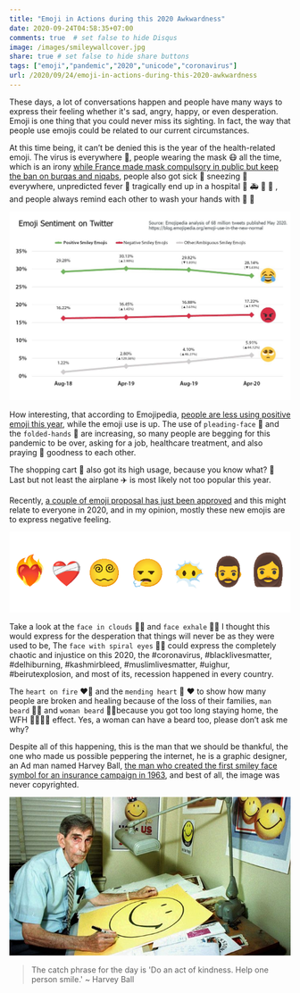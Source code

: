 ```yaml
---
title: "Emoji in Actions during this 2020 Awkwardness"
date: 2020-09-24T04:58:35+07:00
comments: true	# set false to hide Disqus
image: /images/smileywallcover.jpg
share: true	# set false to hide share buttons
tags: ["emoji","pandemic","2020","unicode","coronavirus"]
url: /2020/09/24/emoji-in-actions-during-this-2020-awkwardness
---
```


These days, a lot of conversations happen and people have many ways to express their feeling whether it's sad, angry, happy, or even desperation. Emoji is one thing that you could never miss its sighting. In fact, the way that people use emojis could be related to our current circumstances.

At this time being, it can’t be denied this is the year of the health-related emoji. The virus is everywhere 🦠, people wearing the mask 😷 all the time, which is an irony [while France made mask compulsory in public but keep the ban on burqas and niqabs](https://www.businessinsider.com/france-face-masks-compulsory-burqas-niqabs-banned-criticism-muslims-2020-5?r=US&IR=T), people also got sick 🤢 sneezing 🤧 everywhere, unpredicted fever 🤒 tragically end up in a hospital 🤕 🚑 💊 💉 , and people always remind each other to wash your hands with 🧼 🧽

![emojipedia-sentiment-analysis](/images/emojipedia-sentiment.jpeg)

How interesting, that according to Emojipedia, [people are less using positive emoji this year](https://blog.emojipedia.org/emoji-use-in-the-new-normal/), while the emoji use is up. The use of `pleading-face` &#x1F97A; and the `folded-hands` &#x1F64F; are increasing, so many people are begging for this pandemic to be over, asking for a job, healthcare treatment, and also praying &#x1F64F; goodness to each other. 

The shopping cart 🛒 also got its high usage, because you know what? 🧻   
Last but not least the airplane ✈️ is most likely not too popular this year.

Recently, [a couple of emoji proposal has just been approved](https://unicode-org.github.io/emoji/emoji/charts-13.1/emoji-list.html#1f9a0) and this might relate to everyone in 2020, and in my opinion, mostly these new emojis are to express negative feeling. 

![New approved emoji 2020](/images/newemoji2020.png)

Take a look at the `face in clouds` 😶‍🌫 and `face exhale` 😮‍💨 I thought this would express for the desperation that things will never be as they were used to be, The `face with spiral eyes` 😵‍💫 could express the completely chaotic and injustice on this 2020, the #coronavirus, #blacklivesmatter, #delhiburning, #kashmirbleed, #muslimlivesmatter, #uighur, #beirutexplosion, and most of its, recession happened in every country. 

The `heart on fire` ❤️‍🔥 and the `mending heart` :face_with_head_bandage: :heart: to show how many people are broken and healing because of the loss of their families, `man beard` 🧔‍♂️ and `woman beard` 🧔‍♀️because you got too long staying home, the WFH 👨‍💻👩‍💻 effect. Yes, a woman can have a beard too, please don’t ask me why?

Despite all of this happening, this is the man that we should be thankful, the one who made us possible peppering the internet, he is a graphic designer, an Ad man named Harvey Ball, [the man who created the first smiley face symbol for an insurance campaign in 1963](https://www.tested.com/art/makers/459253-real-smiley-face-was-created-50-years-ago-month/), and best of all, the image was never copyrighted.

![Harvey Ball](/images/harveyball-smiley-creator.jpg)

> The catch phrase for the day is 'Do an act of kindness. Help one person smile.' ~ Harvey Ball